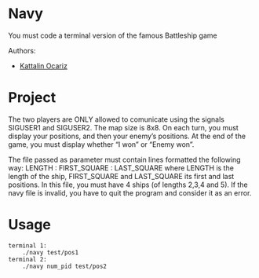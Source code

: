 # Navy
You must code a terminal version of the famous Battleship game

Authors:
* [Kattalin Ocariz](https://github.com/kocariz)
# Project
The two players are ONLY allowed to comunicate using the signals SIGUSER1 and SIGUSER2.
The map size is 8x8. On each turn, you must display your positions, and then your enemy’s positions.
At the end of the game, you must display whether “I won” or “Enemy won”.

The file passed as parameter must contain lines formatted the following way:
LENGTH : FIRST_SQUARE : LAST_SQUARE
where LENGTH is the length of the ship, FIRST_SQUARE and LAST_SQUARE its first and last positions.
In this file, you must have 4 ships (of lengths 2,3,4 and 5).
If the navy file is invalid, you have to quit the program and consider it as an error.
# Usage
```
terminal 1:
    ./navy test/pos1
terminal 2:
    ./navy num_pid test/pos2
```